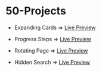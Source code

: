 # 50-Projects

* Expanding Cards => <a href="https://sanky2020.github.io/50-Projects/Day1%20-%20Expanding%20Cards/" target="_blank">Live Preview</a>

* Progress Steps => <a href="https://sanky2020.github.io/50-Projects/Day2%20-%20Progress%20Steps/" target="_blank">Live Preview</a>

* Rotating Page => <a href="https://sanky2020.github.io/50-Projects/Day3%20-%20Rotating%20Page/" target="_blank">Live Preview</a>

* Hidden Search => <a href="https://sanky2020.github.io/50-Projects/Day4%20-%20Hidden%20Search/" target="_blank">Live Preview</a>
